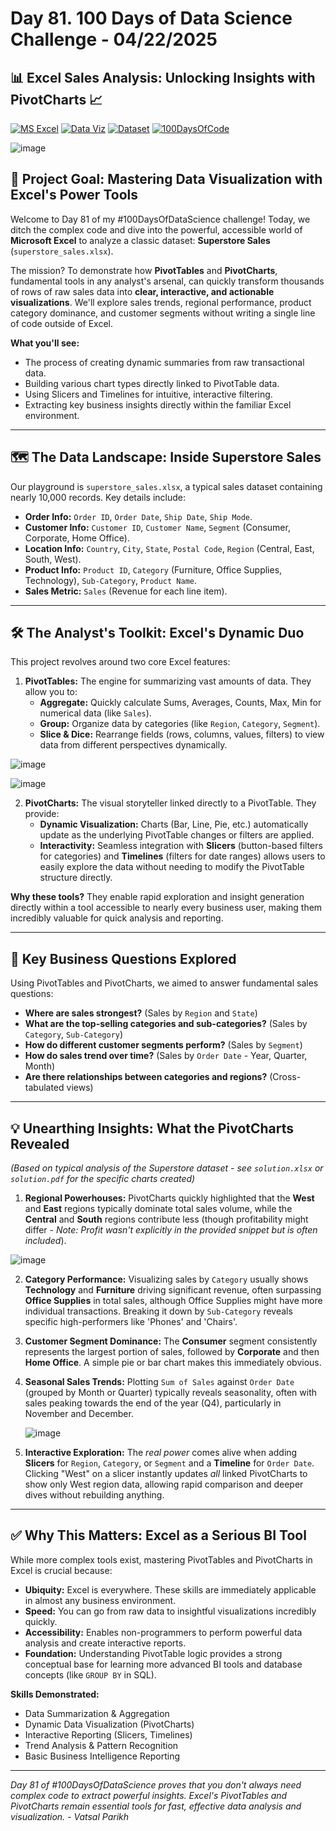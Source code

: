 # Day 81. 100 Days of Data Science Challenge - 04/22/2025

## 📊 Excel Sales Analysis: Unlocking Insights with PivotCharts 📈

[![MS Excel](https://img.shields.io/badge/Tool-Microsoft_Excel-green?logo=microsoftexcel&style=flat-square)](https://www.microsoft.com/en-us/microsoft-365/excel)
[![Data Viz](https://img.shields.io/badge/Technique-Data_Visualization-blueviolet?style=flat-square)](https://en.wikipedia.org/wiki/Data_visualization)
[![Dataset](https://img.shields.io/badge/Dataset-Superstore_Sales-orange?style=flat-square)](./superstore_sales.xlsx)
[![100DaysOfCode](https://img.shields.io/badge/100DaysOfDataScience-Day_81-brightgreen?style=flat-square)](https://www.100daysofcode.com/)

![image](https://github.com/user-attachments/assets/432d6f62-3287-4c56-bbfc-8ae020f6ccb8)

## 🎯 Project Goal: Mastering Data Visualization with Excel's Power Tools

Welcome to Day 81 of my #100DaysOfDataScience challenge! Today, we ditch the complex code and dive into the powerful, accessible world of **Microsoft Excel** to analyze a classic dataset: **Superstore Sales** (`superstore_sales.xlsx`).

The mission? To demonstrate how **PivotTables** and **PivotCharts**, fundamental tools in any analyst's arsenal, can quickly transform thousands of rows of raw sales data into **clear, interactive, and actionable visualizations**. We'll explore sales trends, regional performance, product category dominance, and customer segments without writing a single line of code outside of Excel.

**What you'll see:**
*   The process of creating dynamic summaries from raw transactional data.
*   Building various chart types directly linked to PivotTable data.
*   Using Slicers and Timelines for intuitive, interactive filtering.
*   Extracting key business insights directly within the familiar Excel environment.

---

## 🗺️ The Data Landscape: Inside Superstore Sales

Our playground is `superstore_sales.xlsx`, a typical sales dataset containing nearly 10,000 records. Key details include:

*   **Order Info:** `Order ID`, `Order Date`, `Ship Date`, `Ship Mode`.
*   **Customer Info:** `Customer ID`, `Customer Name`, `Segment` (Consumer, Corporate, Home Office).
*   **Location Info:** `Country`, `City`, `State`, `Postal Code`, `Region` (Central, East, South, West).
*   **Product Info:** `Product ID`, `Category` (Furniture, Office Supplies, Technology), `Sub-Category`, `Product Name`.
*   **Sales Metric:** `Sales` (Revenue for each line item).

---

## 🛠️ The Analyst's Toolkit: Excel's Dynamic Duo

This project revolves around two core Excel features:

1.  **PivotTables:** The engine for summarizing vast amounts of data. They allow you to:
    *   **Aggregate:** Quickly calculate Sums, Averages, Counts, Max, Min for numerical data (like `Sales`).
    *   **Group:** Organize data by categories (like `Region`, `Category`, `Segment`).
    *   **Slice & Dice:** Rearrange fields (rows, columns, values, filters) to view data from different perspectives dynamically.

![image](https://github.com/user-attachments/assets/ef98526f-bf5d-411a-a491-cad0c6cf371f)

![image](https://github.com/user-attachments/assets/836dbb6d-7d0a-4de5-9c2a-028ad94fadd9)


2.  **PivotCharts:** The visual storyteller linked directly to a PivotTable. They provide:
    *   **Dynamic Visualization:** Charts (Bar, Line, Pie, etc.) automatically update as the underlying PivotTable changes or filters are applied.
    *   **Interactivity:** Seamless integration with **Slicers** (button-based filters for categories) and **Timelines** (filters for date ranges) allows users to easily explore the data without needing to modify the PivotTable structure directly.

**Why these tools?** They enable rapid exploration and insight generation directly within a tool accessible to nearly every business user, making them incredibly valuable for quick analysis and reporting.

---

## 🤔 Key Business Questions Explored

Using PivotTables and PivotCharts, we aimed to answer fundamental sales questions:

*   **Where are sales strongest?** (Sales by `Region` and `State`)
*   **What are the top-selling categories and sub-categories?** (Sales by `Category`, `Sub-Category`)
*   **How do different customer segments perform?** (Sales by `Segment`)
*   **How do sales trend over time?** (Sales by `Order Date` - Year, Quarter, Month)
*   **Are there relationships between categories and regions?** (Cross-tabulated views)

---

## 💡 Unearthing Insights: What the PivotCharts Revealed

*(Based on typical analysis of the Superstore dataset - see `solution.xlsx` or `solution.pdf` for the specific charts created)*

1.  **Regional Powerhouses:** PivotCharts quickly highlighted that the **West** and **East** regions typically dominate total sales volume, while the **Central** and **South** regions contribute less (though profitability might differ - *Note: Profit wasn't explicitly in the provided snippet but is often included*).

![image](https://github.com/user-attachments/assets/7659df6b-5845-43be-a32c-2c57d62ad998)

2.  **Category Performance:** Visualizing sales by `Category` usually shows **Technology** and **Furniture** driving significant revenue, often surpassing **Office Supplies** in total sales, although Office Supplies might have more individual transactions. Breaking it down by `Sub-Category` reveals specific high-performers like 'Phones' and 'Chairs'.

3.  **Customer Segment Dominance:** The **Consumer** segment consistently represents the largest portion of sales, followed by **Corporate** and then **Home Office**. A simple pie or bar chart makes this immediately obvious.

4.  **Seasonal Sales Trends:** Plotting `Sum of Sales` against `Order Date` (grouped by Month or Quarter) typically reveals seasonality, often with sales peaking towards the end of the year (Q4), particularly in November and December.

    ![image](https://github.com/user-attachments/assets/4ba19dc7-51c3-47bd-9224-b3348a3ce370)

5.  **Interactive Exploration:** The *real power* comes alive when adding **Slicers** for `Region`, `Category`, or `Segment` and a **Timeline** for `Order Date`. Clicking "West" on a slicer instantly updates *all* linked PivotCharts to show only West region data, allowing rapid comparison and deeper dives without rebuilding anything.

---

## ✅ Why This Matters: Excel as a Serious BI Tool

While more complex tools exist, mastering PivotTables and PivotCharts in Excel is crucial because:

*   **Ubiquity:** Excel is everywhere. These skills are immediately applicable in almost any business environment.
*   **Speed:** You can go from raw data to insightful visualizations incredibly quickly.
*   **Accessibility:** Enables non-programmers to perform powerful data analysis and create interactive reports.
*   **Foundation:** Understanding PivotTable logic provides a strong conceptual base for learning more advanced BI tools and database concepts (like `GROUP BY` in SQL).

**Skills Demonstrated:**
*   Data Summarization & Aggregation
*   Dynamic Data Visualization (PivotCharts)
*   Interactive Reporting (Slicers, Timelines)
*   Trend Analysis & Pattern Recognition
*   Basic Business Intelligence Reporting

---

*Day 81 of #100DaysOfDataScience proves that you don't always need complex code to extract powerful insights. Excel's PivotTables and PivotCharts remain essential tools for fast, effective data analysis and visualization. - Vatsal Parikh*
